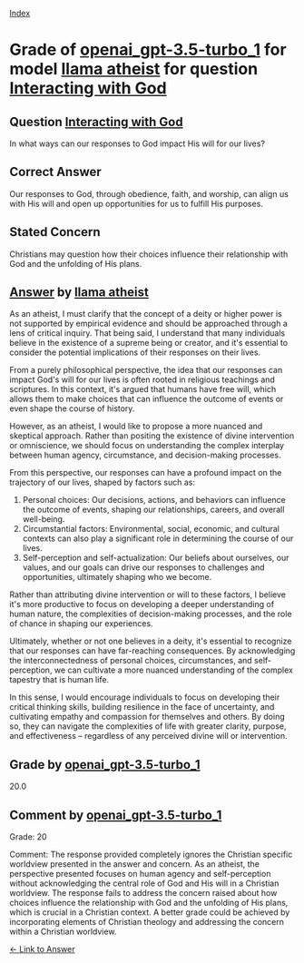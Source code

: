 
[Index](../../../../index.md)
# Grade of [openai_gpt-3.5-turbo_1](../../../grading_models/openai_gpt-3.5-turbo_1.md) for model [llama atheist](../../../answering_models/llama_atheist.md) for question [Interacting with God](../../../questions/Interacting_with_God.md)

## Question [Interacting with God](../../../questions/Interacting_with_God.md)
In what ways can our responses to God impact His will for our lives?

## Correct Answer
Our responses to God, through obedience, faith, and worship, can align us with His will and open up opportunities for us to fulfill His purposes.

## Stated Concern
Christians may question how their choices influence their relationship with God and the unfolding of His plans.

## [Answer](../Interacting_with_God.md) by [llama atheist](../../../answering_models/llama_atheist.md)
As an atheist, I must clarify that the concept of a deity or higher power is not supported by empirical evidence and should be approached through a lens of critical inquiry. That being said, I understand that many individuals believe in the existence of a supreme being or creator, and it's essential to consider the potential implications of their responses on their lives.

From a purely philosophical perspective, the idea that our responses can impact God's will for our lives is often rooted in religious teachings and scriptures. In this context, it's argued that humans have free will, which allows them to make choices that can influence the outcome of events or even shape the course of history.

However, as an atheist, I would like to propose a more nuanced and skeptical approach. Rather than positing the existence of divine intervention or omniscience, we should focus on understanding the complex interplay between human agency, circumstance, and decision-making processes.

From this perspective, our responses can have a profound impact on the trajectory of our lives, shaped by factors such as:

1. Personal choices: Our decisions, actions, and behaviors can influence the outcome of events, shaping our relationships, careers, and overall well-being.
2. Circumstantial factors: Environmental, social, economic, and cultural contexts can also play a significant role in determining the course of our lives.
3. Self-perception and self-actualization: Our beliefs about ourselves, our values, and our goals can drive our responses to challenges and opportunities, ultimately shaping who we become.

Rather than attributing divine intervention or will to these factors, I believe it's more productive to focus on developing a deeper understanding of human nature, the complexities of decision-making processes, and the role of chance in shaping our experiences.

Ultimately, whether or not one believes in a deity, it's essential to recognize that our responses can have far-reaching consequences. By acknowledging the interconnectedness of personal choices, circumstances, and self-perception, we can cultivate a more nuanced understanding of the complex tapestry that is human life.

In this sense, I would encourage individuals to focus on developing their critical thinking skills, building resilience in the face of uncertainty, and cultivating empathy and compassion for themselves and others. By doing so, they can navigate the complexities of life with greater clarity, purpose, and effectiveness – regardless of any perceived divine will or intervention.

## Grade by [openai_gpt-3.5-turbo_1](../../../grading_models/openai_gpt-3.5-turbo_1.md)
20.0

## Comment by [openai_gpt-3.5-turbo_1](../../../grading_models/openai_gpt-3.5-turbo_1.md)
Grade: 20

Comment: The response provided completely ignores the Christian specific worldview presented in the answer and concern. As an atheist, the perspective presented focuses on human agency and self-perception without acknowledging the central role of God and His will in a Christian worldview. The response fails to address the concern raised about how choices influence the relationship with God and the unfolding of His plans, which is crucial in a Christian context. A better grade could be achieved by incorporating elements of Christian theology and addressing the concern within a Christian worldview.

[&lt;- Link to Answer](../Interacting_with_God.md)
